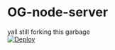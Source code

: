 # OG-node-server
yall still forking this garbage 
<br>
<a href="https://heroku.com/deploy?template=https://github.com/MassaHex/Server.git">
  <img src="https://www.herokucdn.com/deploy/button.svg" alt="Deploy">
</a>
